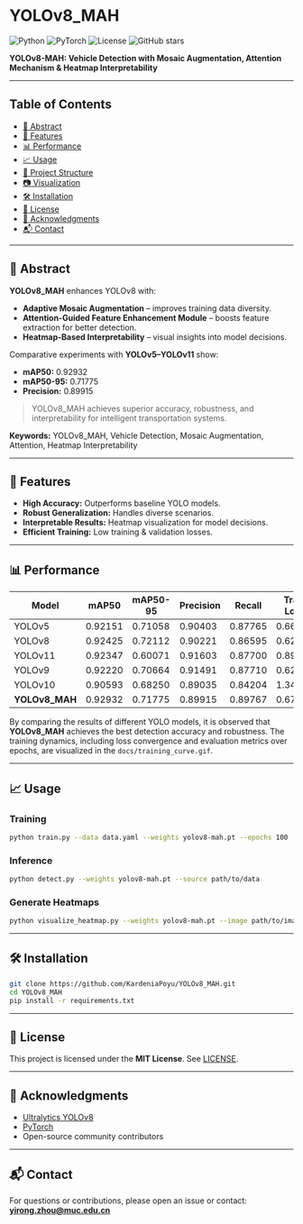 # YOLOv8_MAH

![Python](https://img.shields.io/badge/Python-3.8+-blue)
![PyTorch](https://img.shields.io/badge/PyTorch-2.x-red)
![License](https://img.shields.io/badge/License-MIT-green)
![GitHub stars](https://img.shields.io/github/stars/KardeniaPoyu/YOLOv8_MAH?style=social)

**YOLOv8-MAH: Vehicle Detection with Mosaic Augmentation, Attention Mechanism & Heatmap Interpretability**

---

## Table of Contents

- [📖 Abstract](#-abstract)
- [🚀 Features](#-features)
- [📊 Performance](#-performance)
- [📈 Usage](#-usage)
- [📂 Project Structure](#-project-structure)
- [📷 Visualization](#-visualization)
- [🛠 Installation](#-installation)
- [📜 License](#-license)
- [🙌 Acknowledgments](#-acknowledgments)
- [📬 Contact](#-contact)

---

## 📖 Abstract

**YOLOv8_MAH** enhances YOLOv8 with:

- **Adaptive Mosaic Augmentation** – improves training data diversity.  
- **Attention-Guided Feature Enhancement Module** – boosts feature extraction for better detection.  
- **Heatmap-Based Interpretability** – visual insights into model decisions.  

Comparative experiments with **YOLOv5–YOLOv11** show:

- **mAP50:** 0.92932  
- **mAP50-95:** 0.71775  
- **Precision:** 0.89915  

> YOLOv8_MAH achieves superior accuracy, robustness, and interpretability for intelligent transportation systems.

**Keywords:** YOLOv8_MAH, Vehicle Detection, Mosaic Augmentation, Attention, Heatmap Interpretability

---

## 🚀 Features

- **High Accuracy:** Outperforms baseline YOLO models.  
- **Robust Generalization:** Handles diverse scenarios.  
- **Interpretable Results:** Heatmap visualization for model decisions.  
- **Efficient Training:** Low training & validation losses.  

---

## 📊 Performance

| Model        | mAP50   | mAP50-95 | Precision | Recall  | Train Loss | Val Loss |
|-------------|---------|-----------|-----------|--------|------------|----------|
| YOLOv5      | 0.92151 | 0.71058   | 0.90403   | 0.87765 | 0.66518    | 0.95083 |
| YOLOv8      | 0.92425 | 0.72112   | 0.90221   | 0.86595 | 0.62414    | 0.94234 |
| YOLOv11     | 0.92347 | 0.60071   | 0.91603   | 0.87700 | 0.89455    | 1.37169 |
| YOLOv9      | 0.92220 | 0.70664   | 0.91491   | 0.87710 | 0.62963    | 0.97373 |
| YOLOv10     | 0.90593 | 0.68250   | 0.89035   | 0.84204 | 1.34783    | 2.00352 |
| **YOLOv8_MAH** | 0.92932 | 0.71775   | 0.89915   | 0.89767 | 0.67916    | 0.94080 |

By comparing the results of different YOLO models, it is observed that **YOLOv8_MAH** achieves the best detection accuracy and robustness. The training dynamics, including loss convergence and evaluation metrics over epochs, are visualized in the `docs/training_curve.gif`.

---

## 📈 Usage

### Training

```bash
python train.py --data data.yaml --weights yolov8-mah.pt --epochs 100
```

### Inference

```bash
python detect.py --weights yolov8-mah.pt --source path/to/data
```

### Generate Heatmaps

```bash
python visualize_heatmap.py --weights yolov8-mah.pt --image path/to/image
```

---
## 🛠 Installation

```bash
git clone https://github.com/KardeniaPoyu/YOLOv8_MAH.git
cd YOLOv8_MAH
pip install -r requirements.txt
```

---

## 📜 License

This project is licensed under the **MIT License**. See [LICENSE](LICENSE).

---

## 🙌 Acknowledgments

- [Ultralytics YOLOv8](https://github.com/ultralytics/ultralytics)  
- [PyTorch](https://pytorch.org/)  
- Open-source community contributors

---

## 📬 Contact

For questions or contributions, please open an issue or contact: **yirong.zhou@muc.edu.cn**
